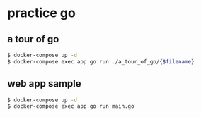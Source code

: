 # practice go

## a tour of go

```bash
$ docker-compose up -d
$ docker-compose exec app go run ./a_tour_of_go/{$filename}
```

## web app sample

```bash
$ docker-compose up -d
$ docker-compose exec app go run main.go
```
